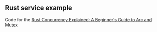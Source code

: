 ## Rust service example

Code for the [Rust Concurrency Explained: A Beginner's Guide to Arc and Mutex](https://dev.to/ietxaniz/rust-concurrency-explained-a-beginners-guide-to-arc-and-mutex-13ca)
